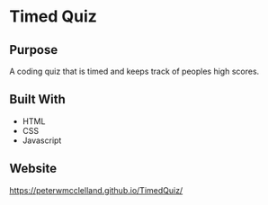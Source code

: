 # Timed Quiz

## Purpose
A coding quiz that is timed and keeps track of peoples high scores.

## Built With
* HTML
* CSS
* Javascript


## Website
https://peterwmcclelland.github.io/TimedQuiz/


